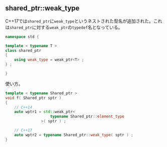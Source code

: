 ## shared_ptr::weak_type

C++17では`shared_ptr`に`weak_type`というネストされた型名が追加された。これは`shared_ptr`に対する`weak_ptr`の`typedef`名となっている。

~~~c++
namespace std {

template < typename T >
class shared_ptr
{
    using weak_type = weak_ptr<T> ;
} ;

}
~~~

使い方。

~~~cpp
template < typename Shared_ptr >
void f( Shared_ptr sptr )
{
    // C++14
    auto wptr1 = std::weak_ptr<
                    typename Shared_ptr::element_type
                >( sptr ) ;

    // C++17
    auto wptr2 = typename Shared_ptr::weak_type( sptr ) ;
}
~~~
